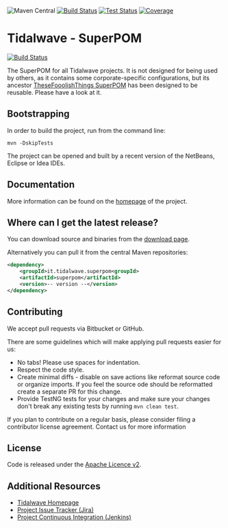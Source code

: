 ![Maven Central](https://img.shields.io/maven-central/v/it.tidalwave.superpom/superpom.svg)
[![Build Status](https://img.shields.io/jenkins/s/http/services.tidalwave.it/ci/job/_Build_from_Scratch.svg)](http://services.tidalwave.it/ci/view/)
[![Test Status](https://img.shields.io/jenkins/t/http/services.tidalwave.it/ci/job/.svg)](http://services.tidalwave.it/ci/view/)
[![Coverage](https://img.shields.io/jenkins/c/http/services.tidalwave.it/ci/job/.svg)](http://services.tidalwave.it/ci/view/)

Tidalwave - SuperPOM
================================

[![Build Status](https://drone.io/bitbucket.org/tidalwave/tidalwave-superpom-src/status.png)](https://drone.io/bitbucket.org/tidalwave/tidalwave-superpom-src/latest)

The SuperPOM for all Tidalwave projects. It is not designed for being used by others, as it contains some corporate-specific
configurations, but its ancestor [TheseFooolishThings SuperPOM](http://bitbucket.org/tidalwave/thesefoolishthings-superpom-src) has been designed to be reusable.
Please have a look at it.


Bootstrapping
-------------

In order to build the project, run from the command line:

```mvn -DskipTests```

The project can be opened and built by a recent version of the NetBeans, Eclipse or Idea IDEs.


Documentation
-------------

More information can be found on the [homepage](http://tidalwave.tidalwave.it) of the project.


Where can I get the latest release?
-----------------------------------

You can download source and binaries from the [download page](${scm.repo.browse.url}).

Alternatively you can pull it from the central Maven repositories:

```xml
<dependency>
    <groupId>it.tidalwave.superpom<groupId>
    <artifactId>superpom</artifactId>
    <version>-- version --</version>
</dependency>
```


Contributing
------------

We accept pull requests via Bitbucket or GitHub.

There are some guidelines which will make applying pull requests easier for us:

* No tabs! Please use spaces for indentation.
* Respect the code style.
* Create minimal diffs - disable on save actions like reformat source code or organize imports. If you feel the source
  ode should be reformatted create a separate PR for this change.
* Provide TestNG tests for your changes and make sure your changes don't break any existing tests by running
```mvn clean test```.

If you plan to contribute on a regular basis, please consider filing a contributor license agreement. Contact us for
 more information


License
-------

Code is released under the [Apache Licence v2](https://www.apache.org/licenses/LICENSE-2.0.txt).


Additional Resources
--------------------

* [Tidalwave Homepage](http://tidalwave.it)
* [Project Issue Tracker (Jira)](http://services.tidalwave.it/jira/browse/${tidalwave.issues})
* [Project Continuous Integration (Jenkins)](http://services.tidalwave.it/ci/view/)
